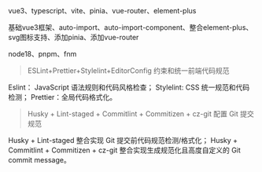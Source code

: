 
vue3、typescript、vite、pinia、vue-router、element-plus

基础vue3框架、auto-import、auto-import-component、整合element-plus、svg图标支持、添加pinia、添加vue-router

node18、pnpm、fnm

> ESLint+Prettier+Stylelint+EditorConfig 约束和统一前端代码规范

Eslint： JavaScript 语法规则和代码风格检查；
Stylelint: CSS 统一规范和代码检测；
Prettier：全局代码格式化。

> Husky + Lint-staged + Commitlint + Commitizen + cz-git 配置 Git 提交规范

Husky + Lint-staged 整合实现 Git 提交前代码规范检测/格式化；
Husky + Commitlint + Commitizen + cz-git 整合实现生成规范化且高度自定义的 Git commit message。

